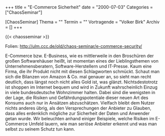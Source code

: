 +++
title = "E-Commerce Sicherheit"
date = "2000-07-03"
Categories = ["ChaosSeminar"]

[ChaosSeminar]
Thema = ""
Termin = ""
Vortragende = "Volker Birk"
Archiv = []
+++

{{< chaosseminar >}}

Folien: http://ulm.ccc.de/old/chaos-seminar/e-commerce-security/

E-Commerce bzw. E-Business, wie es mittlerweile in den Broschüren der großen Softwarehäuser heißt, ist momentan eines der Lieblingsthemen von Unternehmensberatern, Software-Herstellern und IT-Presse. Kaum eine Firma, die ihr Produkt nicht mit diesen Schlagworten schmückt. Schaut man sich die Bilanzen von Amazon & Co. mal genauer an, so sieht man recht deutlich, dass längst noch nicht alles Gold ist, was glänzt. Nichtsdestotrotz ist shoppen im Internet bequem und wird in Zukunft wahrscheinlich Einzug in viele bundesdeutsche Wohnzimmer halten. Dabei sind die wenigsten in der Lage, die Risiken und Gefährdungspotentiale dieser neuen Art des Konsums auch nur in Ansätzen abzuschätzen. Vielfach bleibt dem Nutzer nichts anderes übrig, als den Versprechungen der Anbieter zu Glauben, dass alles erdenklich mögliche zur Sicherheit der Daten und Anwender getan wurde. Wir beleuchten anhand einiger Beispiele, welche Risiken im E-Commerce Umfeld lauern, wie man seriöse Anbieter erkennt und was man selbst zu seinem Schutz tun kann.

